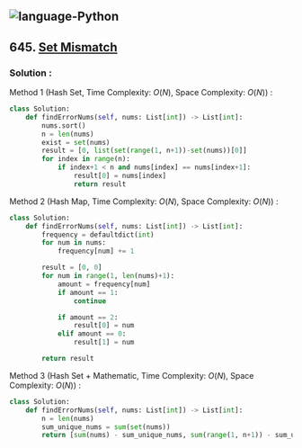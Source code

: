 ![language-Python](https://img.shields.io/badge/%20-Python-ffd43b?style=for-the-badge&logo=PYTHON)
---

## 645. [Set Mismatch](https://leetcode.com/problems/set-mismatch)

### Solution :

Method 1 (Hash Set, Time Complexity: $O(N)$, Space Complexity: $O(N)$) :
```python
class Solution:
    def findErrorNums(self, nums: List[int]) -> List[int]:
        nums.sort()
        n = len(nums)
        exist = set(nums)
        result = [0, list(set(range(1, n+1))-set(nums))[0]]
        for index in range(n):
            if index+1 < n and nums[index] == nums[index+1]:
                result[0] = nums[index]
                return result
```

Method 2 (Hash Map, Time Complexity: $O(N)$, Space Complexity: $O(N)$) :
```python
class Solution:
    def findErrorNums(self, nums: List[int]) -> List[int]:
        frequency = defaultdict(int)
        for num in nums:
            frequency[num] += 1

        result = [0, 0]
        for num in range(1, len(nums)+1):
            amount = frequency[num]
            if amount == 1:
                continue

            if amount == 2:
                result[0] = num
            elif amount == 0:
                result[1] = num

        return result
```

Method 3 (Hash Set + Mathematic, Time Complexity: $O(N)$, Space Complexity: $O(N)$) :
```python
class Solution:
    def findErrorNums(self, nums: List[int]) -> List[int]:
        n = len(nums)
        sum_unique_nums = sum(set(nums))
        return [sum(nums) - sum_unique_nums, sum(range(1, n+1)) - sum_unique_nums]
```
